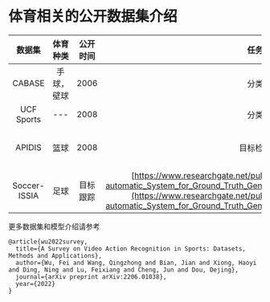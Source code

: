 # 体育相关的公开数据集介绍
|数据集|体育种类|公开时间|任务|相关论文|
|:---:|:---:|:---:|:---:|:---:|
|CABASE|手球，壁球|2006|分类|[https://vision.fe.uni-lj.si/cvbase06/downloads/CVBASE06manual.pdf](https://vision.fe.uni-lj.si/cvbase06/downloads/CVBASE06manual.pdf)|
|UCF Sports|---|2008|分类|[https://www.crcv.ucf.edu/papers/cvpr2008/7.pdf](https://www.crcv.ucf.edu/papers/cvpr2008/7.pdf)|
|APIDIS|篮球|2008|目标检测|[https://www.researchgate.net/publication/229017805_Distributed_video_acquisition_and_annotation_for_sport-event_summarization](https://www.researchgate.net/publication/229017805_Distributed_video_acquisition_and_annotation_for_sport-event_summarization)|
|Soccer-ISSIA|足球|目标跟踪|[https://www.researchgate.net/publication/224600824_A_Semi-automatic_System_for_Ground_Truth_Generation_of_Soccer_Video_Sequences](https://www.researchgate.net/publication/224600824_A_Semi-automatic_System_for_Ground_Truth_Generation_of_Soccer_Video_Sequences)|

更多数据集和模型介绍请参考
```
@article{wu2022survey,
  title={A Survey on Video Action Recognition in Sports: Datasets, Methods and Applications},
  author={Wu, Fei and Wang, Qingzhong and Bian, Jian and Xiong, Haoyi and Ding, Ning and Lu, Feixiang and Cheng, Jun and Dou, Dejing},
  journal={arXiv preprint arXiv:2206.01038},
  year={2022}
}
```